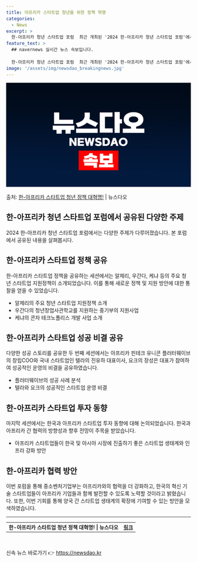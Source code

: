 ```yaml
---
title: 아프리카 스타트업 청년을 위한 정책 혁명
categories:
  - News
excerpt: >
  한-아프리카 청년 스타트업 포럼  최근 개최된 '2024 한-아프리카 청년 스타트업 포럼'에서는 한국과 아프…
feature_text: >
  ## navernews 실시간 뉴스 속보입니다.

  한-아프리카 청년 스타트업 포럼  최근 개최된 '2024 한-아프리카 청년 스타트업 포럼'에서는 한국과 아프…
image: '/assets/img/newsdao_breakingnews.jpg'
---
```


![뉴스다오 속보](/assets/img/newsdao_breakingnews.jpg)

<p>출처: <a href="https://newsdao.kr/4107" rel="dofollow">한-아프리카 스타트업 청년 정책 대혁명!</a> | 뉴스다오</p>

<h2 data-ke-size="size26">한-아프리카 청년 스타트업 포럼에서 공유된 다양한 주제</h2>
<p data-ke-size="size16">2024 한-아프리카 청년 스타트업 포럼에서는 다양한 주제가 다루어졌습니다. 본 포럼에서 공유된 내용을 살펴봅시다.</p>
<h2>한-아프리카 스타트업 정책 공유</h2>
<p data-ke-size="size16">한-아프리카 스타트업 정책을 공유하는 세션에서는 알제리, 우간다, 케냐 등의 주요 청년 스타트업 지원정책이 소개되었습니다. 이를 통해 새로운 정책 및 지원 방안에 대한 통찰을 얻을 수 있었습니다.</p>
<ul>
<li>알제리의 주요 청년 스타트업 지원정책 소개</li>
<li>우간다의 청년창업사관학교를 지원하는 중기부의 지원사업</li>
<li>케냐의 콘자 테크노폴리스 개발 사업 소개</li>
</ul>
<h2>한-아프리카 스타트업 성공 비결 공유</h2>
<p data-ke-size="size16">다양한 성공 스토리를 공유한 두 번째 세션에서는 아프리카 핀테크 유니콘 플러터웨이브의 창립COO와 국내 스타트업인 텔라의 진유하 대표이사, 요크의 장성은 대표가 참여하여 성공적인 운영의 비결을 공유하였습니다.</p>
<ul>
<li>플러터웨이브의 성공 사례 분석</li>
<li>텔라와 요크의 성공적인 스타트업 운영 비결</li>
</ul>
<h2>한-아프리카 스타트업 투자 동향</h2>
<p data-ke-size="size16">마지막 세션에서는 한국과 아프리카 스타트업 투자 동향에 대해 논의되었습니다. 한국과 아프리카 간 협력의 방향성과 향후 전망이 주목을 받았습니다.</p>
<ul>
<li>아프리카 스타트업들이 한국 및 아시아 시장에 진출하기 좋은 스타트업 생태계와 인프라 강화 방안</li>
</ul>
<h2>한-아프리카 협력 방안</h2>
<p data-ke-size="size16">이번 포럼을 통해 중소벤처기업부는 아프리카와의 협력을 더 강화하고, 한국의 혁신 기술 스타트업들이 아프리카 기업들과 함께 발전할 수 있도록 노력할 것이라고 밝혔습니다. 또한, 이번 기회를 통해 양국 간 스타트업 생태계의 확장에 기여할 수 있는 방안을 모색하였습니다.</p>
<hr>
<table>
<tbody>
<tr>
<td style="text-align: center; height: 17px;"><b>한-아프리카 스타트업 청년 정책 대혁명! | 뉴스다오</b></td>
<td style="text-align: center; height: 17px;"><b><a href="https://newsdao.kr/4107">링크</a></b></td>
</tr>
</tbody>
</table>
<p data-ke-size="size16">&nbsp;</p> 

신속 뉴스 바로가기 👉 <a href="https://newsdao.kr" rel="dofollow">https://newsdao.kr</a>


